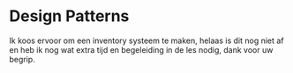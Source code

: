 # Design Patterns

Ik koos ervoor om een inventory systeem te maken, helaas is dit nog niet af en heb ik nog wat extra tijd en begeleiding in de les nodig, dank voor uw begrip.